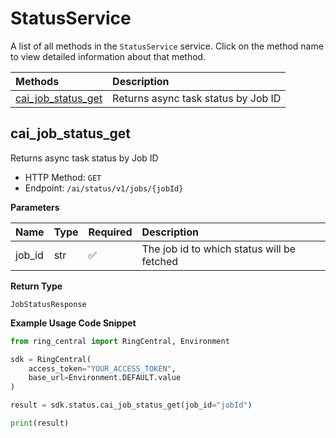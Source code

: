 # StatusService

A list of all methods in the `StatusService` service. Click on the method name to view detailed information about that method.

| Methods                                   | Description                         |
| :---------------------------------------- | :---------------------------------- |
| [cai_job_status_get](#cai_job_status_get) | Returns async task status by Job ID |

## cai_job_status_get

Returns async task status by Job ID

- HTTP Method: `GET`
- Endpoint: `/ai/status/v1/jobs/{jobId}`

**Parameters**

| Name   | Type | Required | Description                                |
| :----- | :--- | :------- | :----------------------------------------- |
| job_id | str  | ✅       | The job id to which status will be fetched |

**Return Type**

`JobStatusResponse`

**Example Usage Code Snippet**

```python
from ring_central import RingCentral, Environment

sdk = RingCentral(
    access_token="YOUR_ACCESS_TOKEN",
    base_url=Environment.DEFAULT.value
)

result = sdk.status.cai_job_status_get(job_id="jobId")

print(result)
```

<!-- This file was generated by liblab | https://liblab.com/ -->
